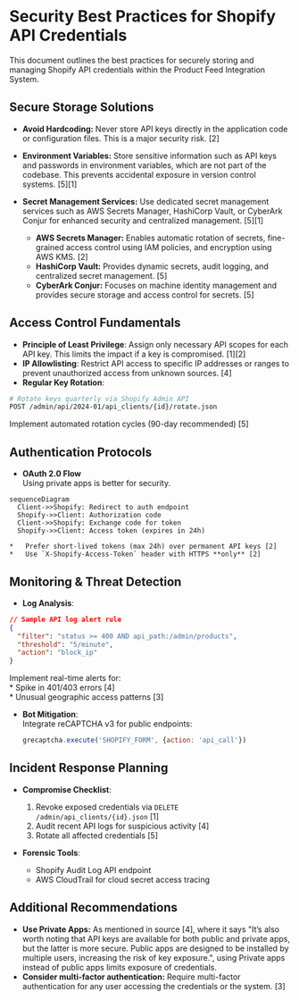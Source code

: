 # Security Best Practices for Shopify API Credentials

This document outlines the best practices for securely storing and managing Shopify API credentials within the Product Feed Integration System.

## Secure Storage Solutions

*   **Avoid Hardcoding:** Never store API keys directly in the application code or configuration files. This is a major security risk. [2]
*   **Environment Variables:** Store sensitive information such as API keys and passwords in environment variables, which are not part of the codebase. This prevents accidental exposure in version control systems. [5][1]
*   **Secret Management Services:** Use dedicated secret management services such as AWS Secrets Manager, HashiCorp Vault, or CyberArk Conjur for enhanced security and centralized management. [5][1]

    *   **AWS Secrets Manager:** Enables automatic rotation of secrets, fine-grained access control using IAM policies, and encryption using AWS KMS. [2]
    *   **HashiCorp Vault:** Provides dynamic secrets, audit logging, and centralized secret management. [5]
    *   **CyberArk Conjur:** Focuses on machine identity management and provides secure storage and access control for secrets. [5]

## Access Control Fundamentals

*   **Principle of Least Privilege**: Assign only necessary API scopes for each API key. This limits the impact if a key is compromised. [1][2]
*   **IP Allowlisting**: Restrict API access to specific IP addresses or ranges to prevent unauthorized access from unknown sources. [4]
*   **Regular Key Rotation**:  
  ```bash
  # Rotate keys quarterly via Shopify Admin API
  POST /admin/api/2024-01/api_clients/{id}/rotate.json
  ```
  Implement automated rotation cycles (90-day recommended) [5]

## Authentication Protocols

*   **OAuth 2.0 Flow**  
  Using private apps is better for security.
  ```mermaid
  sequenceDiagram
    Client->>Shopify: Redirect to auth endpoint
    Shopify->>Client: Authorization code
    Client->>Shopify: Exchange code for token
    Shopify->>Client: Access token (expires in 24h)
  ```
    *   Prefer short-lived tokens (max 24h) over permanent API keys [2]  
    *   Use `X-Shopify-Access-Token` header with HTTPS **only** [2]

## Monitoring & Threat Detection

*   **Log Analysis**:  
  ```json
  // Sample API log alert rule
  {
    "filter": "status >= 400 AND api_path:/admin/products",
    "threshold": "5/minute",
    "action": "block_ip"
  }
  ```
  Implement real-time alerts for:  
    *   Spike in 401/403 errors [4]  
    *   Unusual geographic access patterns [3]  

*   **Bot Mitigation**:  
    Integrate reCAPTCHA v3 for public endpoints:  
    ```javascript
    grecaptcha.execute('SHOPIFY_FORM', {action: 'api_call'})
    ```

## Incident Response Planning

*   **Compromise Checklist**:  
    1.  Revoke exposed credentials via `DELETE /admin/api_clients/{id}.json` [1]  
    2.  Audit recent API logs for suspicious activity [4]  
    3.  Rotate all affected credentials [5]  

*   **Forensic Tools**:  
    *   Shopify Audit Log API endpoint  
    *   AWS CloudTrail for cloud secret access tracing

## Additional Recommendations

*   **Use Private Apps:** As mentioned in source \[4], where it says "It’s also worth noting that API keys are available for both public and private apps, but the latter is more secure. Public apps are designed to be installed by multiple users, increasing the risk of key exposure.", using Private apps instead of public apps limits exposure of credentials.
*   **Consider multi-factor authentication:** Require multi-factor authentication for any user accessing the credentials or the system. [3]
